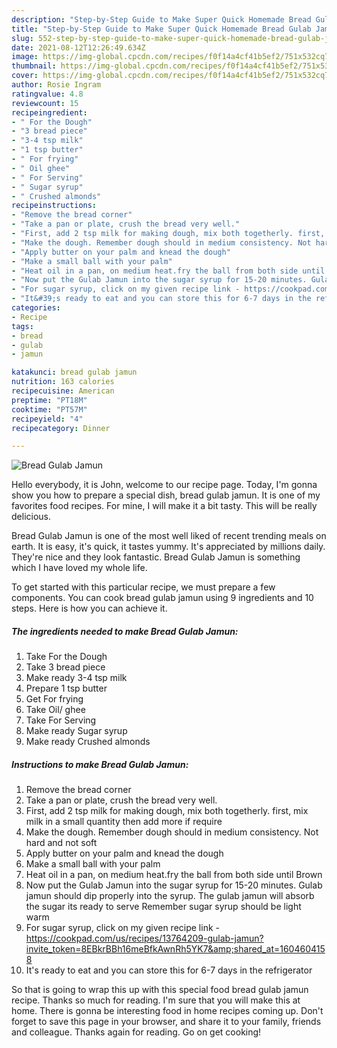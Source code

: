 ```yaml
---
description: "Step-by-Step Guide to Make Super Quick Homemade Bread Gulab Jamun"
title: "Step-by-Step Guide to Make Super Quick Homemade Bread Gulab Jamun"
slug: 552-step-by-step-guide-to-make-super-quick-homemade-bread-gulab-jamun
date: 2021-08-12T12:26:49.634Z
image: https://img-global.cpcdn.com/recipes/f0f14a4cf41b5ef2/751x532cq70/bread-gulab-jamun-recipe-main-photo.jpg
thumbnail: https://img-global.cpcdn.com/recipes/f0f14a4cf41b5ef2/751x532cq70/bread-gulab-jamun-recipe-main-photo.jpg
cover: https://img-global.cpcdn.com/recipes/f0f14a4cf41b5ef2/751x532cq70/bread-gulab-jamun-recipe-main-photo.jpg
author: Rosie Ingram
ratingvalue: 4.8
reviewcount: 15
recipeingredient:
- " For the Dough"
- "3 bread piece"
- "3-4 tsp milk"
- "1 tsp butter"
- " For frying"
- " Oil ghee"
- " For Serving"
- " Sugar syrup"
- " Crushed almonds"
recipeinstructions:
- "Remove the bread corner"
- "Take a pan or plate, crush the bread very well."
- "First, add 2 tsp milk for making dough, mix both togetherly. first, mix milk in a small quantity then add more if require"
- "Make the dough. Remember dough should in medium consistency. Not hard and not soft"
- "Apply butter on your palm and knead the dough"
- "Make a small ball with your palm"
- "Heat oil in a pan, on medium heat.fry the ball from both side until Brown"
- "Now put the Gulab Jamun into the sugar syrup for 15-20 minutes. Gulab jamun should dip properly into the syrup. The gulab jamun will absorb the sugar its ready to serve Remember sugar syrup should be light warm"
- "For sugar syrup, click on my given recipe link - https://cookpad.com/us/recipes/13764209-gulab-jamun?invite_token=8EBkrBBh16meBfkAwnRh5YK7&amp;shared_at=1604604158"
- "It&#39;s ready to eat and you can store this for 6-7 days in the refrigerator"
categories:
- Recipe
tags:
- bread
- gulab
- jamun

katakunci: bread gulab jamun 
nutrition: 163 calories
recipecuisine: American
preptime: "PT18M"
cooktime: "PT57M"
recipeyield: "4"
recipecategory: Dinner

---
```



![Bread Gulab Jamun](https://img-global.cpcdn.com/recipes/f0f14a4cf41b5ef2/751x532cq70/bread-gulab-jamun-recipe-main-photo.jpg)

Hello everybody, it is John, welcome to our recipe page. Today, I'm gonna show you how to prepare a special dish, bread gulab jamun. It is one of my favorites food recipes. For mine, I will make it a bit tasty. This will be really delicious.

Bread Gulab Jamun is one of the most well liked of recent trending meals on earth. It is easy, it's quick, it tastes yummy. It's appreciated by millions daily. They're nice and they look fantastic. Bread Gulab Jamun is something which I have loved my whole life.




To get started with this particular recipe, we must prepare a few components. You can cook bread gulab jamun using 9 ingredients and 10 steps. Here is how you can achieve it.

<!--inarticleads1-->

##### The ingredients needed to make Bread Gulab Jamun:

1. Take  For the Dough
1. Take 3 bread piece
1. Make ready 3-4 tsp milk
1. Prepare 1 tsp butter
1. Get  For frying
1. Take  Oil/ ghee
1. Take  For Serving
1. Make ready  Sugar syrup
1. Make ready  Crushed almonds




<!--inarticleads2-->

##### Instructions to make Bread Gulab Jamun:

1. Remove the bread corner
1. Take a pan or plate, crush the bread very well.
1. First, add 2 tsp milk for making dough, mix both togetherly. first, mix milk in a small quantity then add more if require
1. Make the dough. Remember dough should in medium consistency. Not hard and not soft
1. Apply butter on your palm and knead the dough
1. Make a small ball with your palm
1. Heat oil in a pan, on medium heat.fry the ball from both side until Brown
1. Now put the Gulab Jamun into the sugar syrup for 15-20 minutes. Gulab jamun should dip properly into the syrup. The gulab jamun will absorb the sugar its ready to serve Remember sugar syrup should be light warm
1. For sugar syrup, click on my given recipe link - https://cookpad.com/us/recipes/13764209-gulab-jamun?invite_token=8EBkrBBh16meBfkAwnRh5YK7&amp;shared_at=1604604158
1. It&#39;s ready to eat and you can store this for 6-7 days in the refrigerator




So that is going to wrap this up with this special food bread gulab jamun recipe. Thanks so much for reading. I'm sure that you will make this at home. There is gonna be interesting food in home recipes coming up. Don't forget to save this page in your browser, and share it to your family, friends and colleague. Thanks again for reading. Go on get cooking!
